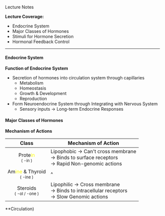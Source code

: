 Lecture Notes

**Lecture Coverage:**
- Endocrine System
- Major Classes of Hormones
- Stimuli for Hormone Secretion
- Hormonal Feedback Control

---
#### **Endocrine System**
**Function of Endocrine System**
- Secretion of hormones into circulation system through capillaries
	- Metabolism
	- Homeostasis
	- Growth & Development
	- Reproduction
- Form Neuroendocrine System through Integrating with Nervous System
	- Sensory inputs → Long-term Endocrine Responses


#### **Major Classes of Hormones**
**Mechanism of Actions**

|                                     Class                                     | Mechanism of Action                                                                               |
| :---------------------------------------------------------------------------: | ------------------------------------------------------------------------------------------------- |
|    Prote<font color=yellow>in</font><br><font size="2">( -in )</font><br>     | Lipophobic → Can't cross membrane <br>→ Binds to surface receptors<br>→ Rapid Non-genomic actions |
| Am<font color="yellow">ine</font> & Thyroid<br><font size="2">( -ine )</font> | ^                                                                                                 |
|               Steroids<br><font size="2">( -ol / -one )</font>                | Lipophilic → Cross membrane <br>→ Binds to intracellular receptors<br>→ Slow Genomic actions      |
**Circulation)